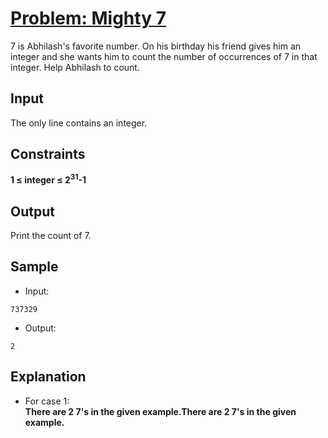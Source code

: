 # [Problem: Mighty 7](https://my.newtonschool.co/playground/code/1kw19fqv99sn)

7 is Abhilash's favorite number. On his birthday his friend gives him an integer and she wants him to count the number of occurrences of 7 in that integer.
Help Abhilash to count.

## Input

The only line contains an integer.

## Constraints

**1 ≤ integer ≤ 2<sup>31</sup>-1**

## Output

Print the count of 7.

## Sample

- Input:
```
737329
```

- Output:
```
2
```

## Explanation

- For case 1: <br> **There are 2 7's in the given example.There are 2 7's in the given example.**

